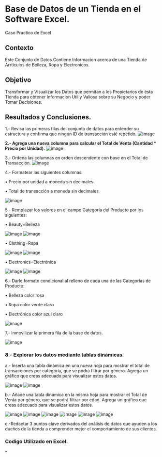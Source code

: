 # Base de Datos de un Tienda en el Software Excel.
Caso Practico de Excel

## Contexto
Este Conjunto de Datos Contiene Informacion acerca de una Tienda de Arrticulos de Belleza, Ropa y Electronicos.

## Objetivo
Transformar y Visualizar los Datos que permitan a los Propietarios de ésta Tienda para obtener Informacion Util y Valiosa sobre su Negocio y poder Tomar Decisiones.

## Resultados y Conclusiones.
1.- Revisa las primeras filas del conjunto de datos para entender su estructura y confirma que ningún ID de transacción esté repetido.
![image](https://github.com/user-attachments/assets/ae573cb4-0e58-442e-bdbe-d146c882963d)

**2.- Agrega una nueva columna para calcular el Total de Venta (Cantidad * Precio por Unidad).**
![image](https://github.com/user-attachments/assets/2574dd2d-837d-438d-876a-0c2bd47a129f)

3.- Ordena las columnas en orden descendente con base en el Total de Transacción.
![image](https://github.com/user-attachments/assets/39bf85f5-ecb4-4fe2-bbbf-e2a80e3b28bc)

4.- Formatear las siguientes columnas:

•	Precio por unidad a moneda sin decimales

•	Total de transacción a moneda sin decimales

![image](https://github.com/user-attachments/assets/65090906-fec3-42fd-a199-bbca82c6c7d1)

5.- Remplazar los valores en el campo Categoría del Producto por los siguientes:

•	Beauty=Belleza

![image](https://github.com/user-attachments/assets/5a0845f5-e704-436f-95b2-b26eb13831ba)
![image](https://github.com/user-attachments/assets/0a85222b-37e3-4328-a48d-37c513f7a346)

•	Clothing=Ropa

![image](https://github.com/user-attachments/assets/95ad9c60-a269-492e-a79c-56f8e2824630)
![image](https://github.com/user-attachments/assets/5c633afa-31c4-4322-b72d-1f2c05e39f8a)



•	Electronics=Electrónica

![image](https://github.com/user-attachments/assets/8488b711-d023-4c2e-a6c9-afcd1c8ecf35)
![image](https://github.com/user-attachments/assets/c19ae7d2-ff95-424e-b70f-726ffc4f8526)

6.- Darle formato condicional al relleno de cada una de las Categorías de Producto: 

•	Belleza color rosa

•	Ropa color verde claro

•	Electrónica color azul claro

![image](https://github.com/user-attachments/assets/37fef30c-a366-420a-a3a2-c798d31ec177)

7.- Inmovilizar la primera fila de la base de datos.

![image](https://github.com/user-attachments/assets/8dc63e79-be41-47cb-85fc-31cb60275c64)

### 8.- Explorar los datos mediante tablas dinámicas.

a.- Inserta una tabla dinámica en una nueva hoja para mostrar el total de transacciones por categoría, que se podrá filtrar por género. Agrega un gráfico que creas adecuado para visualizar estos datos.

![image](https://github.com/user-attachments/assets/f811be8a-c6da-4a58-8276-55f7d71497cf)
![image](https://github.com/user-attachments/assets/aafa8670-1b26-445a-abed-7d3bb1483c87)

b.- Añade una tabla dinámica en la misma hoja para mostrar el Total de Venta por género, que se podrá filtrar por edad. Agrega un gráfico que creas adecuado para visualizar estos datos.

![image](https://github.com/user-attachments/assets/56032162-b374-47f2-b39e-e7c7dbaba298)
![image](https://github.com/user-attachments/assets/e958f5f9-ac69-4b9b-a5e8-966ae029d126)
![image](https://github.com/user-attachments/assets/440e538b-6df5-4794-b3ad-b3c15372260a)
![image](https://github.com/user-attachments/assets/2a78f41e-9b6d-4e47-a0e4-b795fcb5e0a8)
![image](https://github.com/user-attachments/assets/6ab5f73e-52cb-4548-994a-b161f7cfc906)
![image](https://github.com/user-attachments/assets/c72b46e7-45e0-4846-b979-0162c2b0035f)

c.-Redactar 3 puntos clave derivados del análisis de datos que ayuden a los dueños de la tienda a comprender mejor el comportamiento de sus clientes.




### Codigo Utilizado en Excel.
```=```
